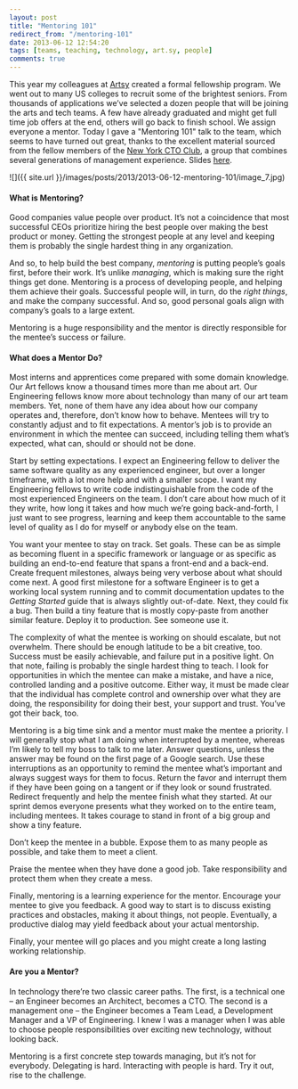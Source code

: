 ```yaml
---
layout: post
title: "Mentoring 101"
redirect_from: "/mentoring-101"
date: 2013-06-12 12:54:20
tags: [teams, teaching, technology, art.sy, people]
comments: true
---
```

This year my colleagues at [Artsy](http://artsy.net) created a formal fellowship program. We went out to many US colleges to recruit some of the brightest seniors. From thousands of applications we’ve selected a dozen people that will be joining the arts and tech teams. A few have already graduated and might get full time job offers at the end, others will go back to finish school. We assign everyone a mentor. Today I gave a "Mentoring 101" talk to the team, which seems to have turned out great, thanks to the excellent material sourced from the fellow members of the [New York CTO Club](http://www.linkedin.com/groups/New-York-CTO-Club-45712/about), a group that combines several generations of management experience. Slides [here](http://www.slideshare.net/dblockdotorg/mentoring-101-the-artsy-way).

![]({{ site.url }}/images/posts/2013/2013-06-12-mentoring-101/image_7.jpg)

#### What is Mentoring?

Good companies value people over product. It’s not a coincidence that most successful CEOs prioritize hiring the best people over making the best product or money. Getting the strongest people at any level and keeping them is probably the single hardest thing in any organization.

And so, to help build the best company, _mentoring_ is putting people’s goals first, before their work. It’s unlike _managing_, which is making sure the right things get done. Mentoring is a process of developing people, and helping them achieve their goals. Successful people will, in turn, do the _right things_, and make the company successful. And so, good personal goals align with company’s goals to a large extent.

Mentoring is a huge responsibility and the mentor is directly responsible for the mentee’s success or failure.

#### What does a Mentor Do?

Most interns and apprentices come prepared with some domain knowledge. Our Art fellows know a thousand times more than me about art. Our Engineering fellows know more about technology than many of our art team members. Yet, none of them have any idea about how our company operates and, therefore, don’t know how to behave. Mentees will try to constantly adjust and to fit expectations. A mentor’s job is to provide an environment in which the mentee can succeed, including telling them what’s expected, what can, should or should not be done.

Start by setting expectations. I expect an Engineering fellow to deliver the same software quality as any experienced engineer, but over a longer timeframe, with a lot more help and with a smaller scope. I want my Engineering fellows to write code indistinguishable from the code of the most experienced Engineers on the team. I don’t care about how much of it they write, how long it takes and how much we’re going back-and-forth,  I just want to see progress, learning and keep them accountable to the same level of quality as I do for myself or anybody else on the team.

You want your mentee to stay on track. Set goals. These can be as simple as becoming fluent in a specific framework or language or as specific as building an end-to-end feature that spans a front-end and a back-end. Create frequent milestones, always being very verbose about what should come next. A good first milestone for a software Engineer is to get a working local system running and to commit documentation updates to the _Getting Started_ guide that is always slightly out-of-date. Next, they could fix a bug. Then build a tiny feature that is mostly copy-paste from another similar feature. Deploy it to production. See someone use it.

The complexity of what the mentee is working on should escalate, but not overwhelm. There should be enough latitude to be a bit creative, too. Success must be easily achievable, and failure put in a positive light. On that note, failing is probably the single hardest thing to teach. I look for opportunities in which the mentee can make a mistake, and have a nice, controlled landing and a positive outcome. Either way, it must be made clear that the individual has complete control and ownership over what they are doing, the responsibility for doing their best, your support and trust. You’ve got their back, too.

Mentoring is a big time sink and a mentor must make the mentee a priority. I will generally stop what I am doing when interrupted by a mentee, whereas I’m likely to tell my boss to talk to me later. Answer questions, unless the answer may be found on the first page of a Google search. Use these interruptions as an opportunity to remind the mentee what’s important and always suggest ways for them to focus. Return the favor and interrupt them if they have been going on a tangent or if they look or sound frustrated. Redirect frequently and help the mentee finish what they started. At our sprint demos everyone presents what they worked on to the entire team, including mentees. It takes courage to stand in front of a big group and show a tiny feature.

Don’t keep the mentee in a bubble. Expose them to as many people as possible, and take them to meet a client.

Praise the mentee when they have done a good job. Take responsibility and protect them when they create a mess.

Finally, mentoring is a learning experience for the mentor. Encourage your mentee to give you feedback. A good way to start is to discuss existing practices and obstacles, making it about things, not people. Eventually, a productive dialog may yield feedback about your actual mentorship.

Finally, your mentee will go places and you might create a long lasting working relationship.

#### Are you a Mentor?

In technology there’re two classic career paths. The first, is a technical one – an Engineer becomes an Architect, becomes a CTO. The second is a management one – the Engineer becomes a Team Lead, a Development Manager and a VP of Engineering. I knew I was a manager when I was able to choose people responsibilities over exciting new technology, without looking back.

Mentoring is a first concrete step towards managing, but it’s not for everybody. Delegating is hard. Interacting with people is hard. Try it out, rise to the challenge.

